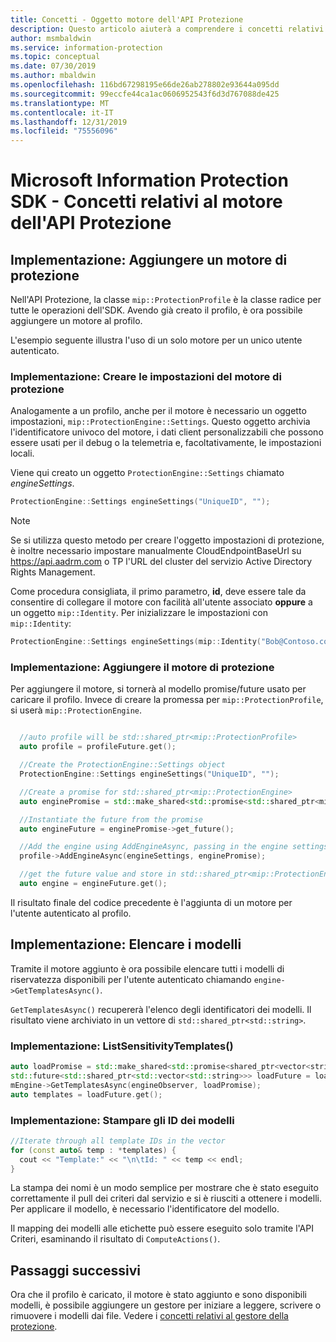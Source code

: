 ```yaml
---
title: Concetti - Oggetto motore dell'API Protezione
description: Questo articolo aiuterà a comprendere i concetti relativi all'oggetto motore dell'API Protezione, che viene creato durante l'inizializzazione dell'applicazione.
author: msmbaldwin
ms.service: information-protection
ms.topic: conceptual
ms.date: 07/30/2019
ms.author: mbaldwin
ms.openlocfilehash: 116bd67298195e66de26ab278802e93644a095dd
ms.sourcegitcommit: 99eccfe44ca1ac0606952543f6d3d767088de425
ms.translationtype: MT
ms.contentlocale: it-IT
ms.lasthandoff: 12/31/2019
ms.locfileid: "75556096"
---
```

# <a name="microsoft-information-protection-sdk---protection-api-engine-concepts"></a>Microsoft Information Protection SDK - Concetti relativi al motore dell'API Protezione

## <a name="implementation-add-a-protection-engine"></a>Implementazione: Aggiungere un motore di protezione

Nell'API Protezione, la classe `mip::ProtectionProfile` è la classe radice per tutte le operazioni dell'SDK. Avendo già creato il profilo, è ora possibile aggiungere un motore al profilo.

L'esempio seguente illustra l'uso di un solo motore per un unico utente autenticato.

### <a name="implementation-create-protection-engine-settings"></a>Implementazione: Creare le impostazioni del motore di protezione

Analogamente a un profilo, anche per il motore è necessario un oggetto impostazioni, `mip::ProtectionEngine::Settings`. Questo oggetto archivia l'identificatore univoco del motore, i dati client personalizzabili che possono essere usati per il debug o la telemetria e, facoltativamente, le impostazioni locali.

Viene qui creato un oggetto `ProtectionEngine::Settings` chiamato *engineSettings*. 

```cpp
ProtectionEngine::Settings engineSettings("UniqueID", "");
```

> [!NOTE]
> Se si utilizza questo metodo per creare l'oggetto impostazioni di protezione, è inoltre necessario impostare manualmente CloudEndpointBaseUrl su https://api.aadrm.com o TP l'URL del cluster del servizio Active Directory Rights Management.

Come procedura consigliata, il primo parametro, **id**, deve essere tale da consentire di collegare il motore con facilità all'utente associato **oppure** a un oggetto `mip::Identity`. Per inizializzare le impostazioni con `mip::Identity`:

```cpp
ProtectionEngine::Settings engineSettings(mip::Identity("Bob@Contoso.com", "");
```

### <a name="implementation-add-the-protection-engine"></a>Implementazione: Aggiungere il motore di protezione

Per aggiungere il motore, si tornerà al modello promise/future usato per caricare il profilo. Invece di creare la promessa per `mip::ProtectionProfile`, si userà `mip::ProtectionEngine`.

```cpp

  //auto profile will be std::shared_ptr<mip::ProtectionProfile>
  auto profile = profileFuture.get();

  //Create the ProtectionEngine::Settings object
  ProtectionEngine::Settings engineSettings("UniqueID", "");

  //Create a promise for std::shared_ptr<mip::ProtectionEngine>
  auto enginePromise = std::make_shared<std::promise<std::shared_ptr<mip::ProtectionEngine>>>();

  //Instantiate the future from the promise
  auto engineFuture = enginePromise->get_future();

  //Add the engine using AddEngineAsync, passing in the engine settings and the promise
  profile->AddEngineAsync(engineSettings, enginePromise);

  //get the future value and store in std::shared_ptr<mip::ProtectionEngine>
  auto engine = engineFuture.get();
```

Il risultato finale del codice precedente è l'aggiunta di un motore per l'utente autenticato al profilo.

## <a name="implementation-list-templates"></a>Implementazione: Elencare i modelli

Tramite il motore aggiunto è ora possibile elencare tutti i modelli di riservatezza disponibili per l'utente autenticato chiamando `engine->GetTemplatesAsync()`. 

`GetTemplatesAsync()` recupererà l'elenco degli identificatori dei modelli. Il risultato viene archiviato in un vettore di `std::shared_ptr<std::string>`.

### <a name="implementation-listsensitivitytemplates"></a>Implementazione: ListSensitivityTemplates()

```cpp
auto loadPromise = std::make_shared<std::promise<shared_ptr<vector<string>>>>();
std::future<std::shared_ptr<std::vector<std::string>>> loadFuture = loadPromise->get_future();
mEngine->GetTemplatesAsync(engineObserver, loadPromise);
auto templates = loadFuture.get();
```

### <a name="implementation-print-the-template-ids"></a>Implementazione: Stampare gli ID dei modelli

```cpp
//Iterate through all template IDs in the vector
for (const auto& temp : *templates) {
  cout << "Template:" << "\n\tId: " << temp << endl;
}
```

La stampa dei nomi è un modo semplice per mostrare che è stato eseguito correttamente il pull dei criteri dal servizio e si è riusciti a ottenere i modelli. Per applicare il modello, è necessario l'identificatore del modello.

Il mapping dei modelli alle etichette può essere eseguito solo tramite l'API Criteri, esaminando il risultato di `ComputeActions()`.

## <a name="next-steps"></a>Passaggi successivi

Ora che il profilo è caricato, il motore è stato aggiunto e sono disponibili modelli, è possibile aggiungere un gestore per iniziare a leggere, scrivere o rimuovere i modelli dai file. Vedere i [concetti relativi al gestore della protezione](concept-handler-protection-cpp.md).
